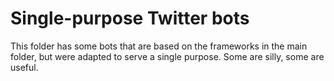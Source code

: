 # Single-purpose Twitter bots #

This folder has some bots that are based on the frameworks in the main folder, but were adapted to serve a single purpose. Some are silly, some are useful.